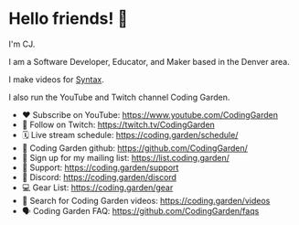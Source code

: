 # Hello friends! 👋

I'm CJ.

I am a Software Developer, Educator, and Maker based in the Denver area.

I make videos for [Syntax](https://www.youtube.com/@syntaxfm).

I also run the YouTube and Twitch channel Coding Garden.

* ❤️ Subscribe on YouTube: https://www.youtube.com/CodingGarden
* 💜 Follow on Twitch: https://twitch.tv/CodingGarden
* 🗓 Live stream schedule: https://coding.garden/schedule/
* 🐙 Coding Garden github: https://github.com/CodingGarden/
* 📩 Sign up for my mailing list: https://list.coding.garden/
* 💖 Support: https://coding.garden/support
* 💬 Discord: https://coding.garden/discord
* 💻 Gear List: https://coding.garden/gear
* 🔎 Search for Coding Garden videos: https://coding.garden/videos
* 🗣 Coding Garden FAQ: https://github.com/CodingGarden/faqs
